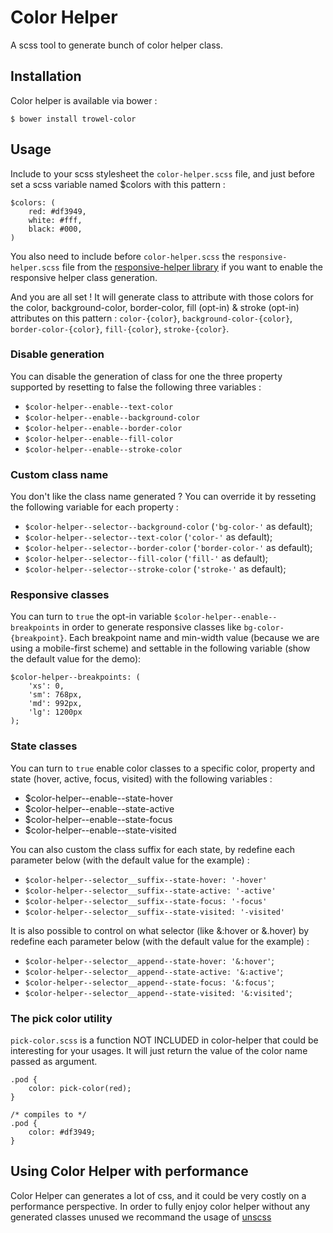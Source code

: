 # Color Helper
A scss tool to generate bunch of color helper class.

## Installation
Color helper is available via bower :
```
$ bower install trowel-color
```

## Usage
Include to your scss stylesheet the `color-helper.scss` file, and just before set a scss variable named $colors with this pattern :

```
$colors: (
    red: #df3949,
    white: #fff,
    black: #000,
)
```
You also need to include before `color-helper.scss` the `responsive-helper.scss` file from the [responsive-helper library](https://github.com/LoicGoyet/responsive-helper) if you want to enable the responsive helper class generation.

And you are all set ! It will generate class to attribute with those colors for the color, background-color, border-color, fill (opt-in) & stroke (opt-in) attributes on this pattern : `color-{color}`, `background-color-{color}`, `border-color-{color}`, `fill-{color}`, `stroke-{color}`.

### Disable generation
You can disable the generation of class for one the three property supported by resetting to false the following three variables :
* `$color-helper--enable--text-color`
* `$color-helper--enable--background-color`
* `$color-helper--enable--border-color`
* `$color-helper--enable--fill-color`
* `$color-helper--enable--stroke-color`

### Custom class name
You don't like the class name generated ? You can override it by resseting the following variable for each property :
* `$color-helper--selector--background-color` (`'bg-color-'` as default);
* `$color-helper--selector--text-color` (`'color-'` as default);
* `$color-helper--selector--border-color` (`'border-color-'` as default);
* `$color-helper--selector--fill-color` (`'fill-'` as default);
* `$color-helper--selector--stroke-color` (`'stroke-'` as default);


### Responsive classes
You can turn to `true` the opt-in variable `$color-helper--enable--breakpoints` in order to generate responsive classes like `bg-color-{breakpoint}`. Each breakpoint name and min-width value (because we are using a mobile-first scheme) and settable in the following variable (show the default value for the demo):

```
$color-helper--breakpoints: (
    'xs': 0,
    'sm': 768px,
    'md': 992px,
    'lg': 1200px
);
```

### State classes
You can turn to `true` enable color classes to a specific color, property and state (hover, active, focus, visited) with the following variables :
* $color-helper--enable--state-hover
* $color-helper--enable--state-active
* $color-helper--enable--state-focus
* $color-helper--enable--state-visited

You can also custom the class suffix for each state, by redefine each parameter below (with the default value for the example) :
* `$color-helper--selector__suffix--state-hover: '-hover'`
* `$color-helper--selector__suffix--state-active: '-active'`
* `$color-helper--selector__suffix--state-focus: '-focus'`
* `$color-helper--selector__suffix--state-visited: '-visited'`

It is also possible to control on what selector (like &:hover or &.hover) by redefine each parameter below (with the default value for the example) :
* `$color-helper--selector__append--state-hover: '&:hover'`;
* `$color-helper--selector__append--state-active: '&:active'`;
* `$color-helper--selector__append--state-focus: '&:focus'`;
* `$color-helper--selector__append--state-visited: '&:visited'`;

### The pick color utility
`pick-color.scss` is a function NOT INCLUDED in color-helper that could be interesting for your usages. It will just return the value of the color name passed as argument.

```
.pod {
    color: pick-color(red);
}

/* compiles to */
.pod {
    color: #df3949;
}
```

## Using Color Helper with performance
Color Helper can generates a lot of css, and it could be very costly on a performance perspective. In order to fully enjoy color helper without any generated classes unused we recommand the usage of [unscss](https://github.com/giakki/uncss)
